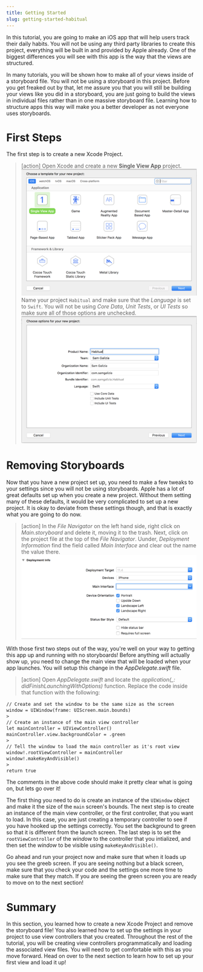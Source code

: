 ```yaml
---
title: Getting Started
slug: getting-started-habitual
---
```


In this tutorial, you are going to make an iOS app that will help users track their daily
habits. You will not be using any third party libraries to create this project, everything
will be built in and provided by Apple already. One of the biggest differences you will see
with this app is the way that the views are structured.

In many tutorials, you will be shown how to make all of your views inside of a storyboard file.
You will not be using a storyboard in this project. Before you get freaked out by that, let me
assure you that you will still be building your views like you did in a storyboard, you are just
going to build the views in individual files rather than in one massive storyboard file. Learning
how to structure apps this way will make you a better developer as not everyone uses storyboards.

# First Steps

The first step is to create a new Xcode Project.

> [action]
> Open Xcode and create a new **Single View App** project.
> ![New Project](./assets/new_project.png)
> Name your project `Habitual` and make sure that the *Language* is set to `Swift`.
> You will not be using *Core Data*, *Unit Tests*, or *UI Tests* so make sure all of those options
> are unchecked.
> ![Name Project](./assets/name_project.png)

# Removing Storyboards

Now that you have a new project set up, you need to make a few tweaks to your settings since you
will not be using storyboards. Apple has a lot of great defaults set up when you create a new project.
Without them setting many of these defaults, it would be very complicated to set up a new project.
It is okay to deviate from these settings though, and that is exactly what you are going to do now.

> [action]
> In the *File Navigator* on the left hand side, right click on *Main.storyboard* and delete it, moving
> it to the trash. Next, click on the project file at the top of the *File Navigator*. Uunder,
> *Deployment Information* find the field called *Main Interface* and clear out the name the value there.
> ![Remove Main](./assets/remove_main.png)

With those first two steps out of the way, you're well on your way to getting this app up and running
with no storyboards! Before anything will actually show up, you need to change the main view that will
be loaded when your app launches. You will setup this change in the *AppDelegate.swift* file.

> [action]
> Open *AppDelegate.swift* and locate the *application(_: didFinishLaunchingWithOptions)* function. Replace
> the code inside that function with the following:
>
```
// Create and set the window to be the same size as the screen
window = UIWindow(frame: UIScreen.main.bounds)
>
// Create an instance of the main view controller
let mainController = UIViewController()
mainController.view.backgroundColor = .green
>
// Tell the window to load the main controller as it's root view
window!.rootViewController = mainController
window!.makeKeyAndVisible()
>
return true
```
>

The comments in the above code should make it pretty clear what is going on, but lets go over it!

The first thing you need to do is create an instance of the `UIWindow` object and make it the size of the
`main` screen's bounds. The next step is to create an instance of the main view controller, or the first
controller, that you want to load. In this case, you are just creating a temporary controller to see if
you have hooked up the settings correctly. You set the background to green so that it is different from
the launch screen. The last step is to set the `rootViewController` of the *window* to the controller that
you intialized, and then set the *window* to be visible using `makeKeyAndVisible()`.

Go ahead and run your project now and make sure that when it loads up you see the greeb screen. If you are
seeing nothing but a black screen, make sure that you check your code and the settings one more time to make
sure that they match. If you are seeing the green screen you are ready to move on to the next section!

# Summary

In this section, you learned how to create a new Xcode Project and remove the storyboard file! You also learned
how to set up the settings in your project to use view controllers that you created. Throughout the rest of
the tutorial, you will be creating view controllers programmatically and loading the associated view files.
You will need to get comfortable with this as you move forward. Head on over to the next section to learn how
to set up your first view and load it up!
